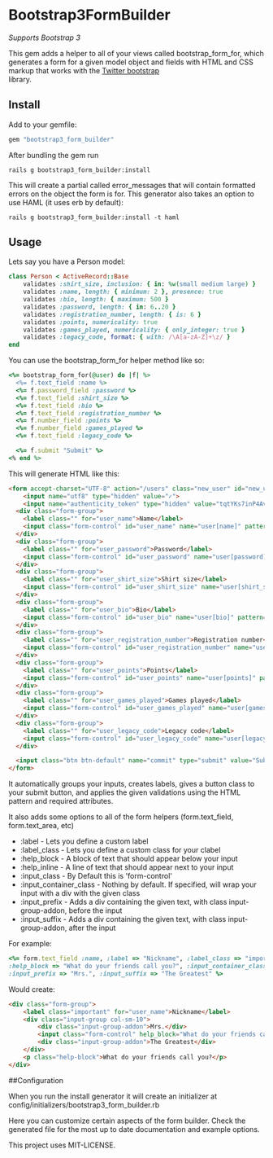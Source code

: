 # Bootstrap3FormBuilder

*Supports Bootstrap 3* 

This gem adds a helper to all of your views called bootstrap_form_for, which generates a form for a given model object
and fields with HTML and CSS markup that works with the [Twitter bootstrap](http://getbootstrap.com/)  
library.

## Install
Add to your gemfile:

```ruby
gem "bootstrap3_form_builder"
```

After bundling the gem run 

```console
rails g bootstrap3_form_builder:install
```

This will create a partial called error_messages that will contain formatted errors on the object the form is for. This
generator also takes an option to use HAML (it uses erb by default):

```console
rails g bootstrap3_form_builder:install -t haml
```

## Usage

Lets say you have a Person model:

```ruby
class Person < ActiveRecord::Base
	validates :shirt_size, inclusion: { in: %w(small medium large) }
	validates :name, length: { minimum: 2 }, presence: true
	validates :bio, length: { maximum: 500 }
	validates :password, length: { in: 6..20 }
	validates :registration_number, length: { is: 6 }
	validates :points, numericality: true
	validates :games_played, numericality: { only_integer: true }
	validates :legacy_code, format: { with: /\A[a-zA-Z]+\z/ }
end
```

You can use the bootstrap_form_for helper method like so:

```ruby
<%= bootstrap_form_for(@user) do |f| %>
  <%= f.text_field :name %>
  <%= f.password_field :password %>
  <%= f.text_field :shirt_size %>
  <%= f.text_field :bio %>
  <%= f.text_field :registration_number %>
  <%= f.number_field :points %>
  <%= f.number_field :games_played %>
  <%= f.text_field :legacy_code %>

  <%= f.submit "Submit" %>
<% end %>
```

This will generate HTML like this:

```html
<form accept-charset="UTF-8" action="/users" class="new_user" id="new_user" method="post"><div style="margin:0;padding:0;display:inline">
	<input name="utf8" type="hidden" value="✓">
	<input name="authenticity_token" type="hidden" value="tqtYKs7inP4AvZdQKYYCcTbEvvAgJ/VLy4hmj2BclMo="></div>
  <div class="form-group">
  	<label class="" for="user_name">Name</label>
  	<input class="form-control" id="user_name" name="user[name]" pattern=".{2,}" required="required" title="Name - 2 characters minimum" type="text">
  </div>
  <div class="form-group">
  	<label class="" for="user_password">Password</label>
  	<input class="form-control" id="user_password" name="user[password]" pattern=".{6,20}" title="Password - 6 to 20 characters" type="password">
  </div>
  <div class="form-group">
  	<label class="" for="user_shirt_size">Shirt size</label>
  	<input class="form-control" id="user_shirt_size" name="user[shirt_size]" pattern="(small|medium|large)" title="Shirt size - Must be one of the following: small, medium, large" type="text">
  </div>
  <div class="form-group">
  	<label class="" for="user_bio">Bio</label>
  	<input class="form-control" id="user_bio" name="user[bio]" pattern=".{0,500}" title="Bio - 500 characters maximum" type="text">
  </div>
  <div class="form-group">
  	<label class="" for="user_registration_number">Registration number</label>
  	<input class="form-control" id="user_registration_number" name="user[registration_number]" pattern=".{6,6}" title="Registration number - Must be exactly 6 characters" type="text">
  </div>
  <div class="form-group">
  	<label class="" for="user_points">Points</label>
  	<input class="form-control" id="user_points" name="user[points]" pattern="\d*" step="any" title="Points" type="number">
  </div>
  <div class="form-group">
  	<label class="" for="user_games_played">Games played</label>
  	<input class="form-control" id="user_games_played" name="user[games_played]" pattern="\d*" step="1" title="Games played" type="number">
  </div>
  <div class="form-group">
  	<label class="" for="user_legacy_code">Legacy code</label>
  	<input class="form-control" id="user_legacy_code" name="user[legacy_code]" pattern="\A[a-zA-Z]+\z" title="Legacy code is not a valid format" type="text">
  </div>

  <input class="btn btn-default" name="commit" type="submit" value="Submit">
</form>
```

It automatically groups your inputs, creates labels, gives a button class to your submit button, and applies the given validations using the HTML pattern and required attributes.

It also adds some options to all of the form helpers (form.text_field, form.text_area, etc)

* :label - Lets you define a custom label
* :label_class - Lets you define a custom class for your clabel
* :help_block - A block of text that should appear below your input
* :help_inline - A line of text that should appear next to your input
* :input_class - By Default this is 'form-control'
* :input_container_class - Nothing by default. If specified, will wrap your input with a div with the given class
* :input_prefix - Adds a div containing the given text, with class input-group-addon, before the input
* :input_suffix - Adds a div containing the given text, with class input-group-addon, after the input

For example:

```ruby
<%= form.text_field :name, :label => "Nickname", :label_class => "important", 
:help_block => "What do your friends call you?", :input_container_class => "col-sm-10", 
:input_prefix => "Mrs.", :input_suffix => "The Greatest" %>
```

Would create:

```html
<div class="form-group">
	<label class="important" for="user_name">Nickname</label>
	<div class="input-group col-sm-10">
		<div class="input-group-addon">Mrs.</div>
		<input class="form-control" help_block="What do your friends call you?" id="user_name" input_container_class="col-sm-10" input_prefix="Mrs." input_suffix="The Greatest" label="Nickname" label_class="important" name="user[name]" pattern=".{2,}" required="required" title="Nickname - 2 characters minimum" type="text">
		<div class="input-group-addon">The Greatest</div>
	</div>
	<p class="help-block">What do your friends call you?</p>
</div>
```

##Configuration

When you run the install generator it will create an initializer at config/initializers/bootstrap3_form_builder.rb

Here you can customize certain aspects of the form builder. Check the generated file for the most up to date documentation
and example options.



This project uses MIT-LICENSE.